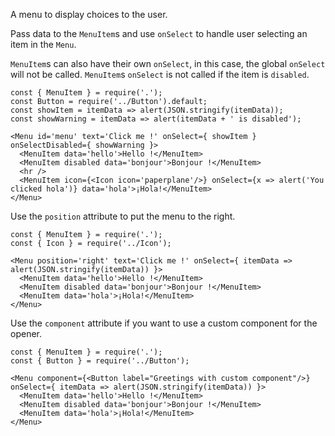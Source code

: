 A menu to display choices to the user.

Pass data to the `MenuItem`s and use `onSelect` to handle user selecting
an item in the `Menu`.

`MenuItem`s can also have their own `onSelect`, in this case, the global
`onSelect` will not be called. `MenuItem`s `onSelect` is not called if
the item is `disabled`.

```
const { MenuItem } = require('.');
const Button = require('../Button').default;
const showItem = itemData => alert(JSON.stringify(itemData));
const showWarning = itemData => alert(itemData + ' is disabled');

<Menu id='menu' text='Click me !' onSelect={ showItem } onSelectDisabled={ showWarning }>
  <MenuItem data='hello'>Hello !</MenuItem>
  <MenuItem disabled data='bonjour'>Bonjour !</MenuItem>
  <hr />
  <MenuItem icon={<Icon icon='paperplane'/>} onSelect={x => alert('You clicked hola')} data='hola'>¡Hola!</MenuItem>
</Menu>
```

Use the `position` attribute to put the menu to the right.

```
const { MenuItem } = require('.');
const { Icon } = require('../Icon');

<Menu position='right' text='Click me !' onSelect={ itemData => alert(JSON.stringify(itemData)) }>
  <MenuItem data='hello'>Hello !</MenuItem>
  <MenuItem disabled data='bonjour'>Bonjour !</MenuItem>
  <MenuItem data='hola'>¡Hola!</MenuItem>
</Menu>
```

Use the `component` attribute if you want to use a custom component for the
opener.

```
const { MenuItem } = require('.');
const { Button } = require('../Button');

<Menu component={<Button label="Greetings with custom component"/>} onSelect={ itemData => alert(JSON.stringify(itemData)) }>
  <MenuItem data='hello'>Hello !</MenuItem>
  <MenuItem disabled data='bonjour'>Bonjour !</MenuItem>
  <MenuItem data='hola'>¡Hola!</MenuItem>
</Menu>
```
